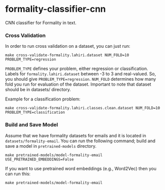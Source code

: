 # formality-classifier-cnn
CNN classifier for Formality in text.


### Cross Validation

In order to run cross validation on a dataset, you can just run:

```
make cross-validate-formality.lahiri.dataset NUM_FOLD=10 PROBLEM_TYPE=regression
```

`PROBLEM_TYPE` defines your problem, either regression or classification. Labels for `formality.lahiri.dataset` between -3 to 3 and real-valued. So, you should give `PROBLEM_TYPE=regression`.
`NUM_FOLD` determines how many fold you run for evaluation of the dataset. Important to note that dataset should be in datasets/ directory.

Example for a classification problem:

```
make cross-validate-formality.lahiri.classes.clean.dataset NUM_FOLD=10 PROBLEM_TYPE=classification
```

### Build and Save Model

Assume that we have formality datasets for emails and it is located in `datasets/formality-email`. You can run the following command; build and save a model in `pretrained-models` directory.

```
make pretrained-models/model-formality-email USE_PRETRAINED_EMBEDDINGS=False
```

If you want to use pretrained word embeddings (e.g., Word2Vec) then you can run this:

```
make pretrained-models/model-formality-email
```

